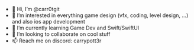 - 👋 Hi, I’m @carr0tgit
- 👀 I’m interested in everything game design (vfx, coding, level design, ...) and also ios app development
- 🌱 I’m currently learning Game Dev and Swift/SwiftUI
- 💞️ I’m looking to collaborate on cool stuff
- 📫 Reach me on discord: carrypott3r

<!---
carr0tgit/carr0tgit is a ✨ special ✨ repository because its `README.md` (this file) appears on your GitHub profile.
You can click the Preview link to take a look at your changes.
--->
